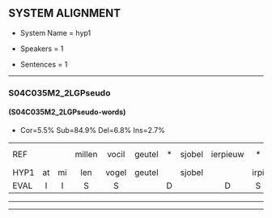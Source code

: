 
## SYSTEM ALIGNMENT

- System Name = hyp1

- Speakers = 1

- Sentences = 1

---

### S04C035M2_2LGPseudo

#### (S04C035M2_2LGPseudo-words)

- Cor=5.5%	Sub=84.9%	Del=6.8%	Ins=2.7%

|  |  |  |  |  |  |  |  |  |  |  |  |  |  |  |  |  |  |  |  |  |  |  |  |  |  |  |  |  |  |  |  |  |  |  |  |  |  |  |  |  |  |  |  |  |  |  |  |  |  |  |  |  |  |  |  |  |  |  |  |  |  |  |  |  |  |  |  |  |  |  |  |  |  |
|:--- |:---:|:---:|:---:|:---:|:---:|:---:|:---:|:---:|:---:|:---:|:---:|:---:|:---:|:---:|:---:|:---:|:---:|:---:|:---:|:---:|:---:|:---:|:---:|:---:|:---:|:---:|:---:|:---:|:---:|:---:|:---:|:---:|:---:|:---:|:---:|:---:|:---:|:---:|:---:|:---:|:---:|:---:|:---:|:---:|:---:|:---:|:---:|:---:|:---:|:---:|:---:|:---:|:---:|:---:|:---:|:---:|:---:|:---:|:---:|:---:|:---:|:---:|:---:|:---:|:---:|:---:|:---:|:---:|:---:|:---:|:---:|:---:|:---:|
| REF |  |  | millen | vocil | geutel | * | sjobel | ierpieuw | * | erke | haweel | saarweng | gevicht | * | eemde | bepoud | orstalk | * | * | veten | gefouw | vurpaand | * | * | nizung | * | fiewon | * | * | kneurem | vawaai | * | * | * | strellen*(strelen) | zwieten | foetbans | * | * | * | oonste | muider | * | grijnken | schielstaug | * | * | * | prilsood | * | * | vloender | milste | veurder | kloeien | ulen | * | * | * | * | orponk | schodig | * | * | ijpo | menuur | spreikje | * | * | hiffreeuw | * | wooien | *s |
| HYP1 | at | mi | len | vogel | geutel |  | sjobel |  | irpi | erke |  | owel | sar | wen | gevingt | inde | bepat | orstal | wetten | gevoel | vu | vuur | pant | niet | zun | fi | won | kn | kneur | rum | va | w | st | stre | lun | zwieten |  |  | fiet | bons | on | st | stet | me | der | gren | kon | s | scgiel | sto | stog | sspril | stotv | vlundr | milsder | ver | dr | knoeen | u | o | or | pom | oorponk | schot | schoetdig | epe | mee | nuur | sspri | qu | helf | fre | woen |
| EVAL | I | I | S | S |  | D |  | D | S |  | D | S | S | S | S | S | S | S | S | S | S | S | S | S | S | S | S | S | S | S | S | S | S | S | S |  | D | D | S | S | S | S | S | S | S | S | S | S | S | S | S | S | S | S | S | S | S | S | S | S | S | S | S | S | S | S | S | S | S | S | S | S | S |
---

---
